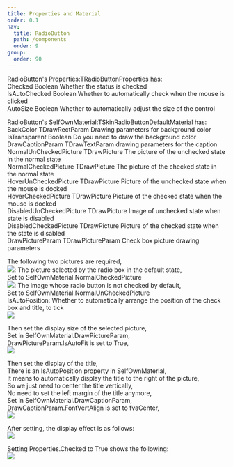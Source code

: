 ```yaml
---
title: Properties and Material
order: 0.1
nav:
  title: RadioButton
  path: /components
  order: 9
group:
  order: 90
---
```


RadioButton's Properties:TRadioButtonProperties has:    
Checked	Boolean	Whether the status is checked    
IsAutoChecked	Boolean	Whether to automatically check when the mouse is clicked    
AutoSize	Boolean	Whether to automatically adjust the size of the control    



RadioButton's SelfOwnMaterial:TSkinRadioButtonDefaultMaterial has:  
BackColor	TDrawRectParam	Drawing parameters for background color    
IsTransparent		Boolean Do you need to draw the background color    
DrawCaptionParam	TDrawTextParam	drawing parameters for the caption    
NormalUnCheckedPicture	TDrawPicture	The picture of the unchecked state in the normal state  
NormalCheckedPicture	TDrawPicture	The picture of the checked state in the normal state  
HoverUnCheckedPicture	TDrawPicture	Picture of the unchecked state when the mouse is docked  
HoverCheckedPicture	TDrawPicture	Picture of the checked state when the mouse is docked  
DisabledUnCheckedPicture	TDrawPicture	Image of unchecked state when state is disabled  
DisabledCheckedPicture	TDrawPicture	Picture of the checked state when the state is disabled  
DrawPictureParam	TDrawPictureParam	Check box picture drawing parameters  

The following two pictures are required,  
![](http://www.orangeui.cn/orangeuiblog/OrangeUI/8.1.OrangeUI%E6%8E%A7%E4%BB%B6%E4%BD%BF%E7%94%A8%E8%AF%B4%E6%98%8E(%E5%8D%95%E9%80%89%E6%A1%86%E6%8E%A7%E4%BB%B6RadioButton)(%E7%A4%BA%E4%BE%8B1%20%E5%9F%BA%E6%9C%AC%E5%8A%9F%E8%83%BD).files/image001.png): The picture selected by the radio box in the default state,  
Set to SelfOwnMaterial.NormalCheckedPicture  
![](http://www.orangeui.cn/orangeuiblog/OrangeUI/8.1.OrangeUI%E6%8E%A7%E4%BB%B6%E4%BD%BF%E7%94%A8%E8%AF%B4%E6%98%8E(%E5%8D%95%E9%80%89%E6%A1%86%E6%8E%A7%E4%BB%B6RadioButton)(%E7%A4%BA%E4%BE%8B1%20%E5%9F%BA%E6%9C%AC%E5%8A%9F%E8%83%BD).files/image003.png): The image whose radio button is not checked by default,  
Set to SelfOwnMaterial.NormalUnCheckedPicture  
IsAutoPosition: Whether to automatically arrange the position of the check box and title, to tick  
![](http://www.orangeui.cn/orangeuiblog/OrangeUI/8.1.OrangeUI%E6%8E%A7%E4%BB%B6%E4%BD%BF%E7%94%A8%E8%AF%B4%E6%98%8E(%E5%8D%95%E9%80%89%E6%A1%86%E6%8E%A7%E4%BB%B6RadioButton)(%E7%A4%BA%E4%BE%8B1%20%E5%9F%BA%E6%9C%AC%E5%8A%9F%E8%83%BD).files/image005.png)  

Then set the display size of the selected picture,  
Set in SelfOwnMaterial.DrawPictureParam,  
DrawPictureParam.IsAutoFit is set to True,  
![](http://www.orangeui.cn/orangeuiblog/OrangeUI/8.1.OrangeUI%E6%8E%A7%E4%BB%B6%E4%BD%BF%E7%94%A8%E8%AF%B4%E6%98%8E(%E5%8D%95%E9%80%89%E6%A1%86%E6%8E%A7%E4%BB%B6RadioButton)(%E7%A4%BA%E4%BE%8B1%20%E5%9F%BA%E6%9C%AC%E5%8A%9F%E8%83%BD).files/image007.png)


Then set the display of the title,  
There is an IsAutoPosition property in SelfOwnMaterial,  
It means to automatically display the title to the right of the picture,  
So we just need to center the title vertically,  
No need to set the left margin of the title anymore,  
Set in SelfOwnMaterial.DrawCaptionParam,  
DrawCaptionParam.FontVertAlign is set to fvaCenter,  
![](http://www.orangeui.cn/orangeuiblog/OrangeUI/8.1.OrangeUI%E6%8E%A7%E4%BB%B6%E4%BD%BF%E7%94%A8%E8%AF%B4%E6%98%8E(%E5%8D%95%E9%80%89%E6%A1%86%E6%8E%A7%E4%BB%B6RadioButton)(%E7%A4%BA%E4%BE%8B1%20%E5%9F%BA%E6%9C%AC%E5%8A%9F%E8%83%BD).files/image009.png)


 
After setting, the display effect is as follows:  
![](http://www.orangeui.cn/orangeuiblog/OrangeUI/8.1.OrangeUI%E6%8E%A7%E4%BB%B6%E4%BD%BF%E7%94%A8%E8%AF%B4%E6%98%8E(%E5%8D%95%E9%80%89%E6%A1%86%E6%8E%A7%E4%BB%B6RadioButton)(%E7%A4%BA%E4%BE%8B1%20%E5%9F%BA%E6%9C%AC%E5%8A%9F%E8%83%BD).files/image011.png)


Setting Properties.Checked to True shows the following:  
![](http://www.orangeui.cn/orangeuiblog/OrangeUI/8.1.OrangeUI%E6%8E%A7%E4%BB%B6%E4%BD%BF%E7%94%A8%E8%AF%B4%E6%98%8E(%E5%8D%95%E9%80%89%E6%A1%86%E6%8E%A7%E4%BB%B6RadioButton)(%E7%A4%BA%E4%BE%8B1%20%E5%9F%BA%E6%9C%AC%E5%8A%9F%E8%83%BD).files/image013.png)


